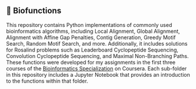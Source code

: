 ## 🧬 Biofunctions

This repository contains Python implementations of commonly used bioinformatics algorithms, including Local Alignment, Global Alignment, Alignment with Affine Gap Penalties, Contig Generation, Greedy Motif Search, Random Motif Search, and more. Additionally, it includes solutions for Rosalind problems such as Leaderboard Cyclopeptide Sequencing, Convolution Cyclopeptide Sequencing, and Maximal Non-Branching Paths. These functions were developed for my assignments in the first three courses of the [Bioinformatics Specialization](https://www.coursera.org/specializations/bioinformatics) on Coursera. Each sub-folder in this repository includes a Jupyter Notebook that provides an introduction to the functions within that folder. 

